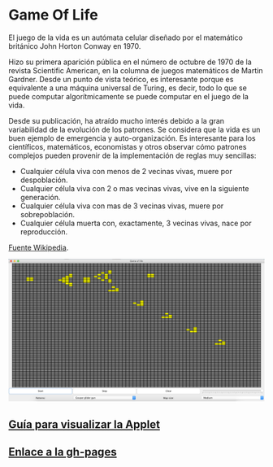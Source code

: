 # Game Of Life

El juego de la vida es un autómata celular diseñado por el matemático británico John Horton Conway en 1970.

Hizo su primera aparición pública en el número de octubre de 1970 de la revista Scientific American, en la columna de juegos matemáticos de Martin Gardner. Desde un punto de vista teórico, es interesante porque es equivalente a una máquina universal de Turing, es decir, todo lo que se puede computar algorítmicamente se puede computar en el juego de la vida.

Desde su publicación, ha atraído mucho interés debido a la gran variabilidad de la evolución de los patrones. Se considera que la vida es un buen ejemplo de emergencia y auto-organización. Es interesante para los científicos, matemáticos, economistas y otros observar cómo patrones complejos pueden provenir de la implementación de reglas muy sencillas:
  * Cualquier célula viva con menos de 2 vecinas vivas, muere por despoblación.
  * Cualquier célula viva con 2 o mas vecinas vivas, vive en la siguiente generación.
  * Cualquier célula viva con mas de 3 vecinas vivas, muere por sobrepoblación.
  * Cualquier célula muerta con, exactamente, 3 vecinas vivas, nace por reproducción.
  
[Fuente Wikipedia](https://es.wikipedia.org/wiki/Juego_de_la_vida).

   ![imagen app](view/images/gameOfLife.png)

## [Guía para visualizar la Applet](https://github.com/AntonioGarnier/Applets)


## [Enlace a la gh-pages](https://antoniogarnier.github.io/GameOfLife_Conway)
